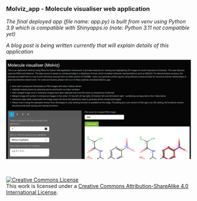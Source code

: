 ### Molviz_app - Molecule visualiser web application

*The final deployed app (file name: app.py) is built from venv using Python 3.9 which is compatible with Shinyapps.io (note: Python 3.11 not compatible yet)*

*A blog post is being written currently that will explain details of this application*

![Screenshots!](Molviz_app_1.png "First screenshot of the app")


<br>

<a rel="license" href="http://creativecommons.org/licenses/by-sa/4.0/"><img alt="Creative Commons License" style="border-width:0" src="https://i.creativecommons.org/l/by-sa/4.0/88x31.png" /></a><br />This work is licensed under a <a rel="license" href="http://creativecommons.org/licenses/by-sa/4.0/">Creative Commons Attribution-ShareAlike 4.0 International License</a>.